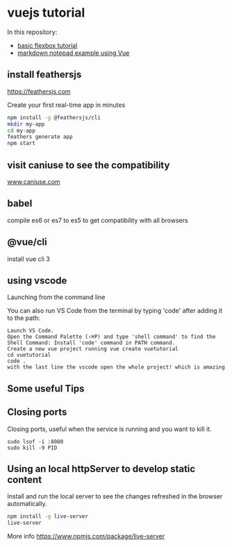 # vuejs tutorial

In this repository:
- [basic flexbox tutorial](./flexbox/README.md)
- [markdown notepad example using Vue](./markdownNotepad/README.md)



## install feathersjs
https://feathersjs.com

Create your first real-time app in minutes

```bash
npm install -g @feathersjs/cli
mkdir my-app
cd my-app
feathers generate app
npm start
```

## visit caniuse to see the compatibility
www.caniuse.com

## babel
compile es6 or es7 to es5 to get compatibility with all browsers

## @vue/cli
install vue cli 3

## using vscode
Launching from the command line

You can also run VS Code from the terminal by typing 'code' after adding it to the path:

    Launch VS Code.
    Open the Command Palette (⇧⌘P) and type 'shell command' to find the Shell Command: Install 'code' command in PATH command.
    Create a new vue project running vue create vuetutorial
    cd vuetutorial
    code . 
    with the last line the vscode open the whole project! which is amazing


## Some useful Tips

## Closing ports
Closing ports, useful when the service is running and you want to kill it.
```
sudo lsof -i :8080
sudo kill -9 PID
```

## Using an local httpServer to develop static content
Install and run the local server to see the changes refreshed in the browser automatically.
```bash
npm install -g live-server
live-server
```
More info https://www.npmjs.com/package/live-server


#
